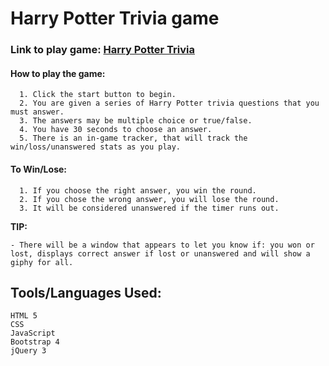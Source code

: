 # Harry Potter Trivia game
### Link to play game:  [Harry Potter Trivia](https://jenharden.github.io/TriviaGame/.)

#### How to play the game:
```
  1. Click the start button to begin.
  2. You are given a series of Harry Potter trivia questions that you must answer.
  3. The answers may be multiple choice or true/false.
  4. You have 30 seconds to choose an answer.
  5. There is an in-game tracker, that will track the win/loss/unanswered stats as you play.
```
#### To Win/Lose:
```
  1. If you choose the right answer, you win the round.
  2. If you chose the wrong answer, you will lose the round.
  3. It will be considered unanswered if the timer runs out.
  ```
  __TIP:__
  ```
  - There will be a window that appears to let you know if: you won or lost, displays correct answer if lost or unanswered and will show a giphy for all.
  ```
  ## Tools/Languages Used:
  ```
  HTML 5
  CSS
  JavaScript
  Bootstrap 4
  jQuery 3
  ```